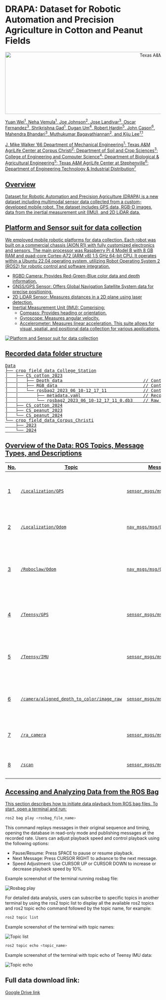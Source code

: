 <h1>DRAPA:  Dataset for Robotic Automation and Precision Agriculture in Cotton and Peanut Fields</h1>

<p align="center">
<a href="https://www.tamu.edu/"><img src="Images/tamu_logo.png" alt="Texas A&M University" height="200px" width="1000px">
  
Yuan Wei<sup>1</sup>, Neha Vemula<sup>1</sup>, Joe Johnson<sup>2</sup>, Jose Landivar<sup>3</sup>, Oscar Fernandez<sup>3</sup>, Shrikrishna
Gad<sup>1</sup>, Dugan Um<sup>4</sup>, Robert Hardin<sup>5</sup>, John Cason<sup>6</sup>, Mahendra Bhandari<sup>3</sup>, Muthukumar
Bagavathiannan<sup>2</sup>, and Kiju Lee<sup>7,1</sup>

<a href="https://engineering.tamu.edu/mechanical/index.html">J. Mike Walker ’66 Department of Mechanical Engineering<sup>1</sup>;
<a href="https://ccag.tamu.edu/">Texas A&M AgriLife Center at Corpus Christi<sup>2</sup>;
<a href="https://soilcrop.tamu.edu/">Department of Soil and Crop Sciences<sup>3</sup>;
<a href="https://www.tamucc.edu/engineering/">College of Engineering and Computer Science<sup>4</sup>;
<a href="https://baen.tamu.edu/">Department of Biological & Agricultural Engineering<sup>5</sup>;
<a href="https://stephenville.tamu.edu/">Texas A&M AgriLife Center at Stephenville<sup>6</sup>;
<a href="https://engineering.tamu.edu/etid/index.html">Department of Engineering Technology & Industrial Distribution<sup>7</sup>

## Overview
Dataset for Robotic Automation and Precision Agriculture (DRAPA) is a new dataset including multimodal sensor data collected from a custom-developed mobile robot. The dataset includes GPS data, RGB-D images, data from the inertial measurement unit (IMU), and 2D LiDAR data.

## Platform and Sensor suit for data collection
We employed mobile robotic platforms for data collection. Each robot was built on a commercial chassis (AION R1) with fully customized electronics and sensors. The main processor was Raspberry Pi 4 Model B with 8 GB RAM and quad-core Cortex-A72 (ARM v8) 1.5 GHz 64-bit CPU. It operates within a Ubuntu 22.04 operating system, utilizing Robot Operating System 2 (ROS2) for robotic control and software integration.

* RGBD Camera: Provides Red-Green-Blue color data and depth information.
* GNSS/GPS Sensor: Offers Global Navigation Satellite System data for precise positioning.
* 2D LiDAR Sensor: Measures distances in a 2D plane using laser detection.
* Inertial Measurement Unit (IMU): Comprising:
  * Compass: Provides heading or orientation.
  * Gyroscope: Measures angular velocity.
  * Accelerometer: Measures linear acceleration.
This suite allows for visual, spatial, and positional data collection for various applications.

<p align="center">
  
![Platform and Sensor suit for data collection](/Images/robot_sensors.png)

## Recorded data folder structure
<pre>
Data
├── crop_field_data_College_Station
│   ├── CS_cotton_2023
│   │   ├── Depth_data                               // Contains depth images in .png
│   │   ├── RGB_data                                 // Contains RGB images in .jpg
│   │   └── rosbag2_2023_06_10-12_17_11              // Contains metadata and rosbag file
│   │       ├── metadata.yaml                        // Records sensor configurations and data acquisition parameters
│   │       └── rosbag2_2023_06_10-12_17_11_0.db3    // Raw data with timestamped messages for multi-sensor analysis
│   ├── CS_cotton_2024
│   ├── CS_peanut_2023
│   └── CS_peanut_2024
└── crop_field_data_Corpus_Christi
    ├── 2023
    └── 2024
</pre>



## Overview of the Data: ROS Topics, Message Types, and Descriptions

| No. | Topic                                      | Message Type                   | Description                                                                                     |
|-----|--------------------------------------------|--------------------------------|-------------------------------------------------------------------------------------------------|
| 1   | `/Localization/GPS`                        | `sensor_msgs/msg/NavSatFix`    | Provides GPS data (latitude, longitude, altitude) for robot positioning.                        |
| 2   | `/Localization/Odom`                       | `nav_msgs/msg/Odometry`        | Delivers odometry data (position, velocity) for navigation.                                     |
| 3   | `/Roboclaw/Odom`                           | `nav_msgs/msg/Odometry`        | Supplies odometry data from the Roboclaw motor controller for movement tracking.                |
| 4   | `/Teensy/GPS`                              | `sensor_msgs/msg/NavSatFix`    | Offers GPS data from the Teensy microcontroller for enhanced localization.                      |
| 5   | `/Teensy/IMU`                              | `sensor_msgs/msg/Imu`          | Contains orientation, angular velocity, and acceleration data from an IMU.                      |
| 6   | `/camera/aligned_depth_to_color/image_raw` | `sensor_msgs/msg/Image`        | Provides raw image data for visual information and obstacle detection.                          |
| 7   | `/ra_camera`                               | `sensor_msgs/msg/CompressedImage` | Contains compressed image data for efficient transmission.                                  |
| 8   | `/scan`                                    | `sensor_msgs/msg/LaserScan`    | Provides range data from laser scanners for mapping.                                            |



## Accessing and Analyzing Data from the ROS Bag

This section describes how to initiate data playback from ROS bag files. To start, open a terminal and run:

```bash
ros2 bag play <rosbag_file_name>
```
This command replays messages in their original sequence and timing, opening the database in read-only mode and publishing messages at the recorded rate. Users can adjust playback speed and control playback using the following options:

* Pause/Resume: Press SPACE to pause or resume playback.
* Next Message: Press CURSOR RIGHT to advance to the next message.
* Speed Adjustment: Use CURSOR UP or CURSOR DOWN to increase or decrease playback speed by 10%.

Example screenshot of the terminal running rosbag file:

<p align="center">
  
![Rosbag play](/Images/GitHub_instr_1.png)


For detailed data analysis, users can subscribe to specific topics in another terminal by using the ros2 topic list to display all the available ros2 topics and ros2 topic echo command followed by the topic name, for example:
```bash
ros2 topic list
```
Example screenshot of the terminal with topic names:

<p align="center">
  
![Topic list](/Images/GitHub_instr_2.png)



```bash
ros2 topic echo <topic_name>
```
Example screenshot of the terminal with topic echo of Teensy IMU data:
<p align="center">
  
![Topic echo](/Images/echo_topic.png)

## Full data download link:
[Google Drive link](https://drive.google.com/drive/folders/1Sg-sVMUoNElCTnxhvHg9FKXeb63CkkSa)


